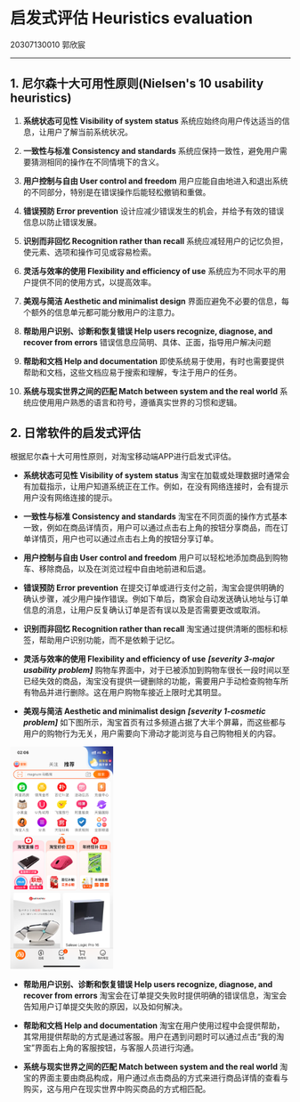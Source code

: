 # 启发式评估 Heuristics evaluation

20307130010 郭欣宸

-----


## 1. 尼尔森十大可用性原则(Nielsen's 10 usability heuristics)

1. **系统状态可见性 Visibility of system status**
系统应始终向用户传达适当的信息，让用户了解当前系统状况。

2. **一致性与标准 Consistency and standards**
系统应保持一致性，避免用户需要猜测相同的操作在不同情境下的含义。

3. **用户控制与自由 User control and freedom**
用户应能自由地进入和退出系统的不同部分，特别是在错误操作后能轻松撤销和重做。

4. **错误预防 Error prevention**
设计应减少错误发生的机会，并给予有效的错误信息以防止错误发展。

5. **识别而非回忆 Recognition rather than recall**
系统应减轻用户的记忆负担，使元素、选项和操作可见或容易检索。

6. **灵活与效率的使用 Flexibility and efficiency of use**
系统应为不同水平的用户提供不同的使用方式，以提高效率。

7. **美观与简洁 Aesthetic and minimalist design**
界面应避免不必要的信息，每个额外的信息单元都可能分散用户的注意力。

8. **帮助用户识别、诊断和恢复错误 Help users recognize, diagnose, and recover from errors**
错误信息应简明、具体、正面，指导用户解决问题

9. **帮助和文档 Help and documentation**
即使系统易于使用，有时也需要提供帮助和文档，这些文档应易于搜索和理解，专注于用户的任务。

10. **系统与现实世界之间的匹配 Match between system and the real world**
系统应使用用户熟悉的语言和符号，遵循真实世界的习惯和逻辑。


## 2. 日常软件的启发式评估

根据尼尔森十大可用性原则，对淘宝移动端APP进行启发式评估。

* **系统状态可见性 Visibility of system status**
淘宝在加载或处理数据时通常会有加载指示，让用户知道系统正在工作。例如，在没有网络连接时，会有提示用户没有网络连接的提示。

* **一致性与标准 Consistency and standards**
淘宝在不同页面的操作方式基本一致，例如在商品详情页，用户可以通过点击右上角的按钮分享商品，而在订单详情页，用户也可以通过点击右上角的按钮分享订单。

* **用户控制与自由 User control and freedom**
用户可以轻松地添加商品到购物车、移除商品，以及在浏览过程中自由地前进和后退。

* **错误预防 Error prevention**
在提交订单或进行支付之前，淘宝会提供明确的确认步骤，减少用户操作错误。例如下单后，商家会自动发送确认地址与订单信息的消息，让用户反复确认订单是否有误以及是否需要更改或取消。

* **识别而非回忆 Recognition rather than recall**
淘宝通过提供清晰的图标和标签，帮助用户识别功能，而不是依赖于记忆。

* **灵活与效率的使用 Flexibility and efficiency of use**
***[severity 3-major usability problem]*** 
购物车界面中，对于已被添加到购物车很长一段时间以至已经失效的商品，淘宝没有提供一键删除的功能，需要用户手动检查购物车所有物品并进行删除。这在用户购物车接近上限时尤其明显。

* **美观与简洁 Aesthetic and minimalist design**
***[severity 1-cosmetic problem]*** 
如下图所示，淘宝首页有过多频道占据了大半个屏幕，而这些都与用户的购物行为无关，用户需要向下滑动才能浏览与自己购物相关的内容。
<img src=1107c3c08e77832f8ced916011a4fbb.png height="400">

* **帮助用户识别、诊断和恢复错误 Help users recognize, diagnose, and recover from errors**
淘宝会在订单提交失败时提供明确的错误信息，淘宝会告知用户订单提交失败的原因，以及如何解决。

* **帮助和文档 Help and documentation**
淘宝在用户使用过程中会提供帮助，其常用提供帮助的方式是通过客服。用户在遇到问题时可以通过点击“我的淘宝”界面右上角的客服按钮，与客服人员进行沟通。

* **系统与现实世界之间的匹配 Match between system and the real world**
淘宝的界面主要由商品构成，用户通过点击商品的方式来进行商品详情的查看与购买，这与用户在现实世界中购买商品的方式相匹配。